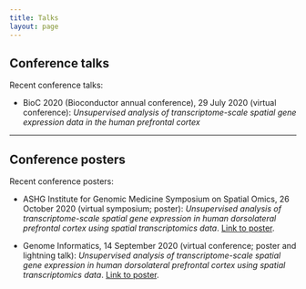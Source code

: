 ```yaml
---
title: Talks
layout: page
---
```



## Conference talks

Recent conference talks:

- BioC 2020 (Bioconductor annual conference), 29 July 2020 (virtual conference): *Unsupervised analysis of transcriptome-scale spatial gene expression data in the human prefrontal cortex*


---


## Conference posters

Recent conference posters:

- ASHG Institute for Genomic Medicine Symposium on Spatial Omics, 26 October 2020 (virtual symposium; poster): *Unsupervised analysis of transcriptome-scale spatial gene expression in human dorsolateral prefrontal cortex using spatial transcriptomics data*. [Link to poster](https://zenodo.org/record/4110719).

- Genome Informatics, 14 September 2020 (virtual conference; poster and lightning talk): *Unsupervised analysis of transcriptome-scale spatial gene expression in human dorsolateral prefrontal cortex using spatial transcriptomics data*. [Link to poster](https://zenodo.org/record/4110719).


